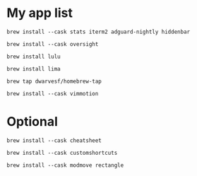 # My app list

```
brew install --cask stats iterm2 adguard-nightly hiddenbar

brew install --cask oversight

brew install lulu

brew install lima

```

```
brew tap dwarvesf/homebrew-tap

brew install --cask vimmotion
```

# Optional

```
brew install --cask cheatsheet

brew install --cask customshortcuts

brew install --cask modmove rectangle
```
